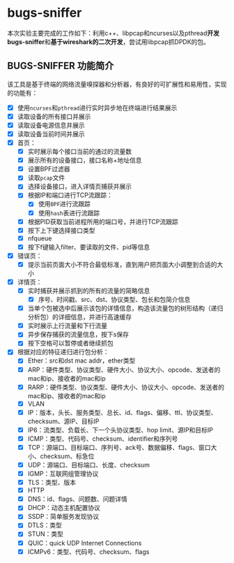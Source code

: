 # bugs-sniffer
本次实验主要完成的工作如下：利用c++、libpcap和ncurses以及pthread**开发bugs-sniffer**和**基于wireshark的二次开发**，尝试用libpcap抓DPDK的包。
## BUGS-SNIFFER 功能简介
该工具是基于终端的网络流量嗅探器和分析器，有良好的可扩展性和易用性，实现的功能有：
- [x] 使用`ncurses`和`pthread`进行实时异步地在终端进行结果展示
- [x] 读取设备的所有接口并展示
- [x] 读取设备电源信息并展示
- [x] 读取设备当前时间并展示
- [x] 首页：
	- [x] 实时展示每个接口当前的通过的流量数
	- [x] 展示所有的设备接口，接口名称+地址信息
	- [x] 设置BPF过滤器
	- [x] 读取`pcap`文件
	- [x] 选择设备接口，进入详情页捕获并展示
	- [x] 根据IP和端口进行TCP流跟踪：
		- [x] 使用`BPF`进行流跟踪
		- [x] 使用`hash`表进行流跟踪
	- [x] 根据PID获取当前进程所用的端口号，并进行TCP流跟踪
	- [x] 按下上下键选择接口类型
	- [x] nfqueue
	- [x] 按下f键输入filter、要读取的文件、pid等信息
- [x] 错误页：
	- [x] 提示当前页面大小不符合最低标准，直到用户把页面大小调整到合适的大小
- [x] 详情页：
	- [x] 实时捕获并展示抓到的所有的流量的简略信息
		- [x] 序号、时间戳、src、dst、协议类型、包长和包简介信息
	- [x] 当单个包被选中后展示该包的详情信息，构造该流量包的树形结构（递归分析包）的详细信息，并进行高速缓存
	- [x] 实时展示上行流量和下行流量
	- [x] 异步保存捕获的流量信息，按下s保存
	- [x] 按下空格可以暂停或者继续抓包
- [x] 根据对应的特征递归进行包分析：
	- [x] Ether：src和dst mac addr，ether类型
	- [x] ARP：硬件类型、协议类型、硬件大小、协议大小、opcode、发送者的mac和ip、接收者的mac和ip
	- [x] RARP：硬件类型、协议类型、硬件大小、协议大小、opcode、发送者的mac和ip、接收者的mac和ip
	- [x] VLAN
	- [x] IP：版本，头长、服务类型、总长、id、flags、偏移、ttl、协议类型、checksum、源IP、目标IP
	- [x] IP6：流类型、负载长、下一个头协议类型、hop limit、源IP和目标IP
	- [x] ICMP：类型、代码号、checksum、identifier和序列号
	- [x] TCP：源端口、目标端口、序列号、ack号、数据偏移、flags、窗口大小、checksum、标急位
	- [x] UDP：源端口、目标端口、长度、checksum
	- [x] IGMP：互联网组管理协议
	- [x] TLS：类型、版本
	- [x] HTTP
	- [x] DNS：id、flags、问题数、问题详情
	- [x] DHCP：动态主机配置协议
	- [x] SSDP：简单服务发现协议
	- [x] DTLS：类型
	- [x] STUN：类型
	- [x] QUIC：quick UDP Internet Connections
	- [x] ICMPv6：类型、代码号、checksum、flags
